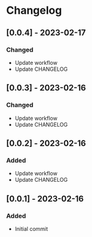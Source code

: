 # Changelog

## [0.0.4] - 2023-02-17
### Changed

- Update workflow
- Update CHANGELOG

## [0.0.3] - 2023-02-16
### Changed

- Update workflow
- Update CHANGELOG

## [0.0.2] - 2023-02-16
### Added

- Update workflow
- Update CHANGELOG

## [0.0.1] - 2023-02-16
### Added

- Initial commit
